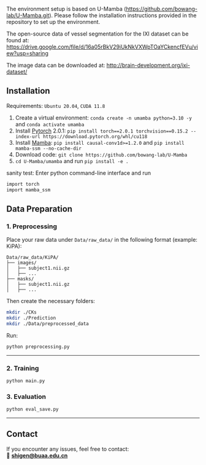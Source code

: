 The environment setup is based on U-Mamba (https://github.com/bowang-lab/U-Mamba.git). Please follow the installation instructions provided in the repository to set up the environment.

The open-source data of vessel segmentation for the IXI dataset can be found at: https://drive.google.com/file/d/16a05rBkV29iUkNkVXWpTOaYCkencfEVu/view?usp=sharing

The image data can be downloaded at: http://brain-development.org/ixi-dataset/

## Installation 

Requirements: `Ubuntu 20.04`, `CUDA 11.8`

1. Create a virtual environment: `conda create -n umamba python=3.10 -y` and `conda activate umamba `
2. Install [Pytorch](https://pytorch.org/get-started/previous-versions/#linux-and-windows-4) 2.0.1: `pip install torch==2.0.1 torchvision==0.15.2 --index-url https://download.pytorch.org/whl/cu118`
3. Install [Mamba](https://github.com/state-spaces/mamba): `pip install causal-conv1d>=1.2.0` and `pip install mamba-ssm --no-cache-dir`
4. Download code: `git clone https://github.com/bowang-lab/U-Mamba`
5. `cd U-Mamba/umamba` and run `pip install -e .`


sanity test: Enter python command-line interface and run

```bash
import torch
import mamba_ssm
```

## Data Preparation

### 1. Preprocessing

Place your raw data under `Data/raw_data/` in the following format (example: KiPA):

```
Data/raw_data/KiPA/
├── images/
│   ├── subject1.nii.gz
│   ├── ...
├── masks/
│   ├── subject1.nii.gz
│   ├── ...
```

Then create the necessary folders:

```bash
mkdir ./CKs
mkdir ./Prediction
mkdir ./Data/preprocessed_data
```

Run:

```bash
python preprocessing.py
```

---

### 2. Training

```bash
python main.py
```


### 3. Evaluation

```bash
python eval_save.py
```

---

## Contact

If you encounter any issues, feel free to contact:  
📧 **shigen@buaa.edu.cn**
